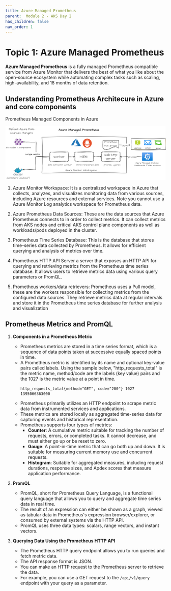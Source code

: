 ```yaml
---
title: Azure Managed Prometheus
parent:  Module 2 - AKS Day 2
has_children: false
nav_order: 1
---
```


# Topic 1: Azure Managed Prometheus

**Azure Managed Prometheus** is a fully managed Prometheus compatible service from Azure Monitor that delivers the best of what you like about the open-source ecosystem while automating complex tasks such as scaling, high-availability, and 18 months of data retention.


## Understanding Prometheus Architecure in Azure and core components

Prometheus Managed Components in Azure

![prometheus architecure](../../assets/images/module2/prometheous-arch.png)

1. Azure Monitor Workspace: It is a centralized workspace in Azure that collects, analyzes, and visualizes monitoring data from various sources, including Azure resources and external services. Note you cannot use a Azure Monitor Log analytics workspace for Prometheus data.

2. Azure Prometheus Data Sources: These are the data sources that Azure Prometheus connects to in order to collect metrics. It can collect metrics from AKS nodes and critical AKS control plane components as well as workloads/pods deployed in the cluster.

3. Prometheus Time Series Database: This is the database that stores time-series data collected by Prometheus. It allows for efficient querying and analysis of metrics over time.

4. Prometheus HTTP API Server  a server that exposes an HTTP API for querying and retrieving metrics from the Prometheus time series database. It allows users to retrieve metrics data using various query parameters or PromQL.

5. Prometheus workers/data retrievers: Prometheus uses a Pull model, these are the workers responsible for collecting metrics from the configured data sources. They retrieve metrics data at regular intervals and store it in the Prometheus time series database for further analysis and visualization

## Prometheus Metrics and PromQL

1. **Components in a Prometheus Metric**
    - Prometheus metrics are stored in a time series format, which is a sequence of data points taken at successive equally spaced points in time.
    - A Prometheus metric is identified by its name and optional key-value pairs called labels. Using the sample below, "http_requests_total" is the metric name, method/code are the labels (key value) pairs and the 1027 is the metric value at a point in time.
        ```
        http_requests_total{method="GET", code="200"} 1027 1395066363000
        ```
    - Prometheus primarily utilizes an HTTP endpoint to scrape metric data from instrumented services and applications.
    - These metrics are stored locally as aggregated time-series data for capturing events and historical representation.
    - Prometheus supports four types of metrics:
        - **Counter**: A cumulative metric suitable for tracking the number of requests, errors, or completed tasks. It cannot decrease, and must either go up or be reset to zero.
        - **Gauge**: A point-in-time metric that can go both up and down. It is suitable for measuring current memory use and concurrent requests.
        - **Histogram**: Suitable for aggregated measures, including request durations, response sizes, and Apdex scores that measure application performance.

2. **PromQL**
    - PromQL, short for Prometheus Query Language, is a functional query language that allows you to query and aggregate time series data in real time.
    - The result of an expression can either be shown as a graph, viewed as tabular data in Prometheus's expression browser/explorer, or consumed by external systems via the HTTP API.
    - PromQL uses three data types: scalars, range vectors, and instant vectors.

3. **Querying Data Using the Prometheus HTTP API**
    - The Prometheus HTTP query endpoint allows you to run queries and fetch metric data.
    - The API response format is JSON.
    - You can make an HTTP request to the Prometheus server to retrieve the data.
    - For example, you can use a GET request to the `/api/v1/query` endpoint with your query as a parameter.

    